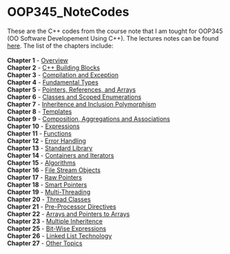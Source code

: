 # OOP345_NoteCodes
These are the C++ codes from the course note that I am tought for OOP345 (OO Software Developement Using C++). The lectures notes can be found <a href="https://scs.senecac.on.ca/~oop345/">here</a>. The list of the chapters include:<br><br>
  <strong>Chapter 1</strong> - <a href="#">Overview</a><br>
  <strong>Chapter 2</strong> - <a href="#">C++ Building Blocks</a><br>
  <strong>Chapter 3</strong> - <a href="#">Compilation and Exception</a><br>
  <strong>Chapter 4</strong> - <a href="#">Fundamental Types</a><br>
  <strong>Chapter 5</strong> - <a href="#">Pointers, References, and Arrays</a><br>
  <strong>Chapter 6</strong> - <a href="#">Classes and Scoped Enumerations</a><br>
  <strong>Chapter 7</strong> - <a href="#">Inheritence and Inclusion Polymorphism</a><br>
  <strong>Chapter 8</strong> - <a href="#">Templates</a><br>
  <strong>Chapter 9</strong> - <a href="#">Composition, Aggregations and Associations</a><br>
  <strong>Chapter 10</strong> - <a href="#">Expressions</a><br>
  <strong>Chapter 11</strong> - <a href="https://github.com/HussainIslam/OOP345_NoteCodes/tree/master/Chapter%2011%20-%20Functions">Functions</a><br>
  <strong>Chapter 12</strong> - <a href="#">Error Handling</a><br>
  <strong>Chapter 13</strong> - <a href="#">Standard Library</a><br>
  <strong>Chapter 14</strong> - <a href="#">Containers and Iterators</a><br>
  <strong>Chapter 15</strong> - <a href="#">Algorithms</a><br>
  <strong>Chapter 16</strong> - <a href="#">File Stream Objects</a><br>
  <strong>Chapter 17</strong> - <a href="#">Raw Pointers</a><br>
  <strong>Chapter 18</strong> - <a href="#">Smart Pointers</a><br>
  <strong>Chapter 19</strong> - <a href="#">Multi-Threading</a><br>
  <strong>Chapter 20</strong> - <a href="#">Thread Classes</a><br>
  <strong>Chapter 21</strong> - <a href="#">Pre-Processor Directives</a><br>
  <strong>Chapter 22</strong> - <a href="#">Arrays and Pointers to Arrays</a><br>
  <strong>Chapter 23</strong> - <a href="#">Multiple Inheritence</a><br>
  <strong>Chapter 25</strong> - <a href="#">Bit-Wise Expressions</a><br>
  <strong>Chapter 26</strong> - <a href="#">Linked List Technology</a><br>
  <strong>Chapter 27</strong> - <a href="#">Other Topics</a><br>

